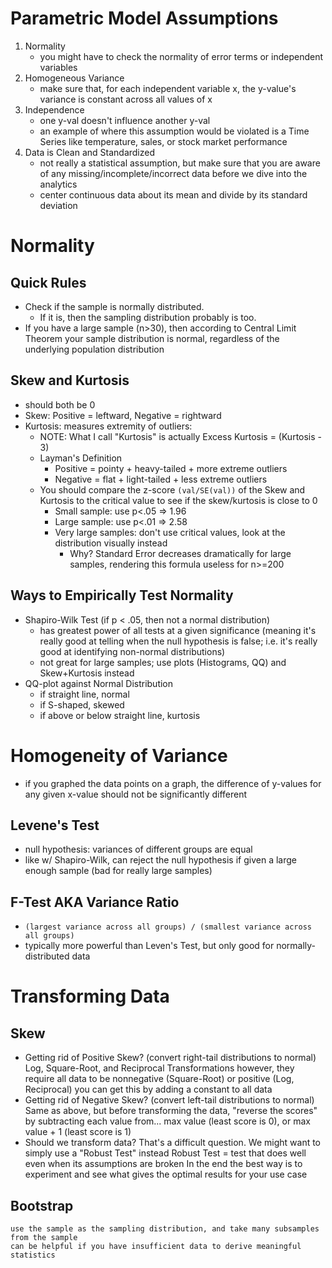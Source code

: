 # Parametric Model Assumptions

1. Normality
	* you might have to check the normality of error terms or independent variables
2. Homogeneous Variance
	* make sure that, for each independent variable x, the y-value's variance is constant across all values of x
3. Independence
	* one y-val doesn't influence another y-val
	* an example of where this assumption would be violated is a Time Series like temperature, sales, or stock market performance
4. Data is Clean and Standardized
	* not really a statistical assumption, but make sure that you are aware of any missing/incomplete/incorrect data before we dive into the analytics
	* center continuous data about its mean and divide by its standard deviation


# Normality
## Quick Rules
* Check if the sample is normally distributed.
	* If it is, then the sampling distribution probably is too.
* If you have a large sample (n>30), then according to Central Limit Theorem your sample distribution is normal, regardless of the underlying population distribution

## Skew and Kurtosis
* should both be 0
* Skew: Positive = leftward, Negative = rightward
* Kurtosis: measures extremity of outliers:
	* NOTE: What I call "Kurtosis" is actually Excess Kurtosis = (Kurtosis - 3)
	* Layman's Definition
		* Positive = pointy + heavy-tailed + more extreme outliers
		* Negative = flat + light-tailed + less extreme outliers
	* You should compare the z-score `(val/SE(val))` of the Skew and Kurtosis to the critical value to see if the skew/kurtosis is close to 0
		* Small sample: use p<.05 => 1.96
		* Large sample: use p<.01 => 2.58
		* Very large samples: don't use critical values, look at the distribution visually instead
			* Why? Standard Error decreases dramatically for large samples, rendering this formula useless for n>=200

## Ways to Empirically Test Normality
* Shapiro-Wilk Test (if p < .05, then not a normal distribution)
	*  has greatest power of all tests at a given significance (meaning it's really good at telling when the null hypothesis is false; i.e. it's really good at identifying non-normal distributions)
	* not great for large samples; use plots (Histograms, QQ) and Skew+Kurtosis instead
* QQ-plot against Normal Distribution
	* if straight line, normal
	* if S-shaped, skewed
	* if above or below straight line, kurtosis

# Homogeneity of Variance
* if you graphed the data points on a graph, the difference of y-values for any given x-value should not be significantly different

## Levene's Test
* null hypothesis: variances of different groups are equal
* like w/ Shapiro-Wilk, can reject the null hypothesis if given a large enough sample (bad for really large samples)

## F-Test AKA Variance Ratio
* `(largest variance across all groups) / (smallest variance across all groups)`
* typically more powerful than Leven's Test, but only good for normally-distributed data

# Transforming Data

## Skew
* Getting rid of Positive Skew? (convert right-tail distributions to normal)
		Log, Square-Root, and Reciprocal Transformations
		however, they require all data to be nonnegative (Square-Root) or positive (Log, Reciprocal)
			you can get this by adding a constant to all data
* Getting rid of Negative Skew? (convert left-tail distributions to normal)
		Same as above, but before transforming the data, "reverse the scores" by subtracting each value from...
			max value (least score is 0), or
			max value + 1 (least score is 1)
* Should we transform data?
		That's a difficult question. We might want to simply use a "Robust Test" instead
			Robust Test = test that does well even when its assumptions are broken
		In the end the best way is to experiment and see what gives the optimal results for your use case

## Bootstrap
	use the sample as the sampling distribution, and take many subsamples from the sample
	can be helpful if you have insufficient data to derive meaningful statistics
